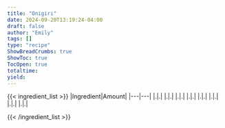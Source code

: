 ```yaml
---
title: "Onigiri"
date: 2024-09-20T13:19:24-04:00
draft: false
author: "Emily"
tags: []
type: "recipe"
ShowBreadCrumbs: true
ShowToc: true
TocOpen: true
totaltime:
yield:
---
```


{{< ingredient_list >}}
|Ingredient|Amount|
|---|---|
|.|.|
|.|.|
|.|.|
|.|.|
|.|.|
|.|.|
|.|.|
|.|.|

{{< /ingredient_list >}}